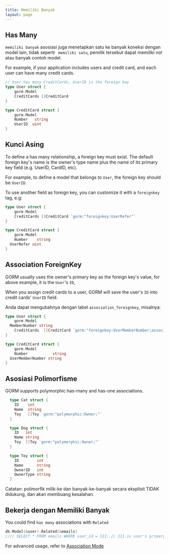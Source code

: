```yaml
---
title: Memiliki Banyak
layout: page
---
```

## Has Many

`memiliki banyak` asosiasi juga menetapkan satu ke banyak koneksi dengan model lain, tidak seperti ` memiliki satu`, pemilik tersebut dapat memiliki nol atau banyak contoh model.

For example, if your application includes users and credit card, and each user can have many credit cards.

```go
// User has many CreditCards, UserID is the foreign key
type User struct {
    gorm.Model
    CreditCards []CreditCard
}

type CreditCard struct {
    gorm.Model
    Number   string
    UserID  uint
}
```

## Kunci Asing

To define a has many relationship, a foreign key must exist. The default foreign key's name is the owner's type name plus the name of its primary key field (e.g. UserID, CardID, etc).

For example, to define a model that belongs to `User`, the foreign key should be `UserID`.

To use another field as foreign key, you can customize it with a `foreignkey` tag, e.g:

```go
type User struct {
    gorm.Model
    CreditCards []CreditCard `gorm:"foreignkey:UserRefer"`
}

type CreditCard struct {
    gorm.Model
    Number    string
  UserRefer uint
}
```

## Association ForeignKey

GORM usually uses the owner's primary key as the foreign key's value, for above example, it is the `User`'s `ID`,

When you assign credit cards to a user, GORM will save the user's `ID` into credit cards' `UserID` field.

Anda dapat mengubahnya dengan label `association_foreignkey`, misalnya:

```go
type User struct {
    gorm.Model
  MemberNumber string
    CreditCards  []CreditCard `gorm:"foreignkey:UserMemberNumber;association_foreignkey:MemberNumber"`
}

type CreditCard struct {
    gorm.Model
    Number           string
  UserMemberNumber string
}
```

## Asosiasi Polimorfisme

GORM supports polymorphic has-many and has-one associations.

```go
  type Cat struct {
    ID    int
    Name  string
    Toy   []Toy `gorm:"polymorphic:Owner;"`
  }

  type Dog struct {
    ID   int
    Name string
    Toy  []Toy `gorm:"polymorphic:Owner;"`
  }

  type Toy struct {
    ID        int
    Name      string
    OwnerID   int
    OwnerType string
  }
```

Catatan: polimorfik milik-ke dan banyak-ke-banyak secara eksplisit TIDAK didukung, dan akan membuang kesalahan.

## Bekerja dengan Memiliki Banyak

You could find `has many` associations with `Related`

```go
db.Model(&user).Related(&emails)
//// SELECT * FROM emails WHERE user_id = 111; // 111 is user's primary key
```

For advanced usage, refer to [Association Mode](/docs/associations.html#Association-Mode)